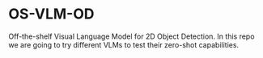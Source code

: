 # OS-VLM-OD
Off-the-shelf Visual Language Model for 2D Object Detection. In this repo we are going to try different VLMs to test their zero-shot capabilities.
